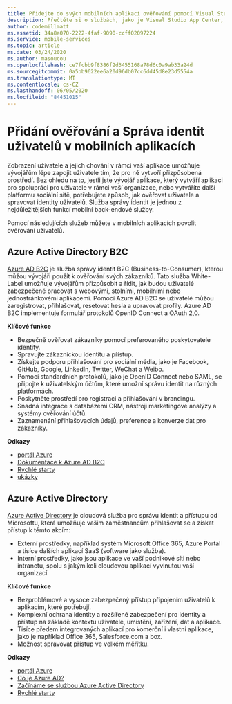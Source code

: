 ```yaml
---
title: Přidejte do svých mobilních aplikací ověřování pomocí Visual Studio App Center a služeb Azure.
description: Přečtěte si o službách, jako je Visual Studio App Center, které vám pomůžou nastavit ověřování uživatelů a povolit mobilním aplikacím ověřování pomocí sociálních účtů, Azure Active Directory a vlastního ověřování.
author: codemillmatt
ms.assetid: 34a8a070-2222-4faf-9090-ccff02097224
ms.service: mobile-services
ms.topic: article
ms.date: 03/24/2020
ms.author: masoucou
ms.openlocfilehash: ce7fcbb9f8386f2d3455168a78d6c0a9ab33a24d
ms.sourcegitcommit: 0a5bb9622ee6a20d96db07cc6dd45d8e23d5554a
ms.translationtype: MT
ms.contentlocale: cs-CZ
ms.lasthandoff: 06/05/2020
ms.locfileid: "84451015"
---
```

# <a name="add-authentication-and-manage-user-identities-in-your-mobile-apps"></a>Přidání ověřování a Správa identit uživatelů v mobilních aplikacích

Zobrazení uživatele a jejich chování v rámci vaší aplikace umožňuje vývojářům lépe zapojit uživatele tím, že pro ně vytvoří přizpůsobená prostředí. Bez ohledu na to, jestli jste vývojář aplikace, který vytváří aplikaci pro spolupráci pro uživatele v rámci vaší organizace, nebo vytváříte další platformu sociální sítě, potřebujete způsob, jak ověřovat uživatele a spravovat identity uživatelů. Služba správy identit je jednou z nejdůležitějších funkcí mobilní back-endové služby.

Pomocí následujících služeb můžete v mobilních aplikacích povolit ověřování uživatelů.

## <a name="azure-active-directory-b2c"></a>Azure Active Directory B2C
[Azure AD B2C](https://azure.microsoft.com/services/active-directory-b2c/) je služba správy identit B2C (Business-to-Consumer), kterou můžou vývojáři použít k ověřování svých zákazníků. Tato služba White-Label umožňuje vývojářům přizpůsobit a řídit, jak budou uživatelé zabezpečeně pracovat s webovými, stolními, mobilními nebo jednostránkovémi aplikacemi. Pomocí Azure AD B2C se uživatelé můžou zaregistrovat, přihlašovat, resetovat hesla a upravovat profily. Azure AD B2C implementuje formulář protokolů OpenID Connect a OAuth 2,0. 

**Klíčové funkce**
- Bezpečně ověřovat zákazníky pomocí preferovaného poskytovatele identity.
- Spravujte zákaznickou identitu a přístup.
- Získejte podporu přihlašování pro sociální média, jako je Facebook, GitHub, Google, LinkedIn, Twitter, WeChat a Weibo.
- Pomocí standardních protokolů, jako je OpenID Connect nebo SAML, se připojte k uživatelským účtům, které umožní správu identit na různých platformách.
- Poskytněte prostředí pro registraci a přihlašování v brandingu.
- Snadná integrace s databázemi CRM, nástroji marketingové analýzy a systémy ověřování účtů.
- Zaznamenání přihlašovacích údajů, preference a konverze dat pro zákazníky.

**Odkazy**
- [portál Azure](https://portal.azure.com/)
- [Dokumentace k Azure AD B2C](/azure/active-directory-b2c/)
- [Rychlé starty](/azure/active-directory-b2c/active-directory-b2c-quickstarts-web-app)
- [ukázky](/azure/active-directory-b2c/code-samples)

## <a name="azure-active-directory"></a>Azure Active Directory
[Azure Active Directory](https://azure.microsoft.com/services/active-directory/) je cloudová služba pro správu identit a přístupu od Microsoftu, která umožňuje vašim zaměstnancům přihlašovat se a získat přístup k těmto akcím:
- Externí prostředky, například systém Microsoft Office 365, Azure Portal a tisíce dalších aplikací SaaS (software jako služba).
- Interní prostředky, jako jsou aplikace ve vaší podnikové síti nebo intranetu, spolu s jakýmikoli cloudovou aplikací vyvinutou vaší organizací.

**Klíčové funkce**
- Bezproblémové a vysoce zabezpečený přístup připojením uživatelů k aplikacím, které potřebují.
- Komplexní ochrana identity a rozšířené zabezpečení pro identity a přístup na základě kontextu uživatele, umístění, zařízení, dat a aplikace.
- Tisíce předem integrovaných aplikací pro komerční i vlastní aplikace, jako je například Office 365, Salesforce.com a box.
- Možnost spravovat přístup ve velkém měřítku.

**Odkazy**
- [portál Azure](https://portal.azure.com/)
- [Co je Azure AD?](/azure/active-directory/fundamentals/active-directory-whatis)
- [Začínáme se službou Azure Active Directory](/azure/active-directory/fundamentals/active-directory-whatis)
- [Rychlé starty](/azure/active-directory/fundamentals/active-directory-access-create-new-tenant)